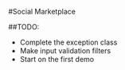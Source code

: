 #Social Marketplace


##TODO: 
* Complete the exception class
* Make input validation filters
* Start on the first demo
